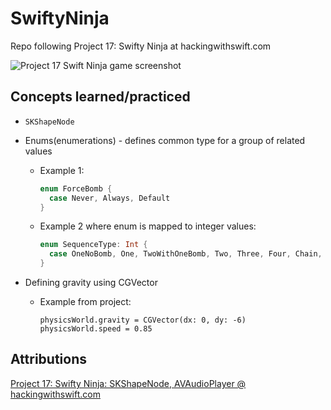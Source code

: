 # SwiftyNinja
Repo following Project 17: Swifty Ninja at hackingwithswift.com

![Project 17 Swift Ninja game screenshot](project17-screenshot.png)

## Concepts learned/practiced
* ```SKShapeNode```
* Enums(enumerations) - defines common type for a group of related values
  * Example 1:
    ```Swift
    enum ForceBomb {
      case Never, Always, Default
    }
    ```
  * Example 2 where enum is mapped to integer values:
    ```Swift
    enum SequenceType: Int {
      case OneNoBomb, One, TwoWithOneBomb, Two, Three, Four, Chain, FastChain
    }
    ```


* Defining gravity using CGVector
  * Example from project:
    ```
    physicsWorld.gravity = CGVector(dx: 0, dy: -6)
    physicsWorld.speed = 0.85

    ```

## Attributions
[Project 17: Swifty Ninja: SKShapeNode, AVAudioPlayer @ hackingwithswift.com](https://www.hackingwithswift.com/read/17/overview)
